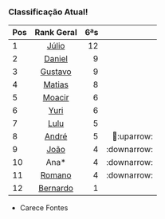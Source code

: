 ### Classificação Atual!

|Pos| Rank Geral      |6ªs    |  |
|:--|:--------: |---:| ---:|
| 1 | [Júlio](https://www.linkedin.com/in/juliolpiva/)                              | 12 ||
| 2 | [Daniel](https://www.linkedin.com/in/mrdanielfsch/)                           | 9 ||
| 3 | [Gustavo](https://www.linkedin.com/in/gustavo-deitos-bernardini-370264145/)   | 9 ||
| 4 | [Matias](https://www.linkedin.com/in/deandreamatias/)                         | 8 ||
| 5 | [Moacir](https://www.linkedin.com/in/moacirosa/)                              | 6 ||
| 6 | [Yuri](https://www.linkedin.com/in/yuri-juppa-3285bb124/)                     | 6 ||
| 7 | [Lulu](https://www.linkedin.com/in/luis-felipe-90666758)                      | 5 ||
| 8 | [André](https://github.com/Milack27)                                          | 5 |:basketball::uparrow:| 
| 9| [João](https://www.linkedin.com/in/jo%C3%A3o-pedro-dos-reis-8923b0a9/)        | 4 |:downarrow:|
| 10 | Ana*                                                                          | 4 |:downarrow:|
| 11| [Romano](https://www.linkedin.com/in/romanosw/)                               | 4 |:downarrow:|  
| 12| [Bernardo](https://www.linkedin.com/in/bhpmurta/)                             | 1 |||
 * Carece Fontes



